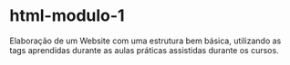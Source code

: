 # html-modulo-1
Elaboração de um Website com uma estrutura bem básica, utilizando as tags aprendidas durante as aulas práticas assistidas durante os cursos.
